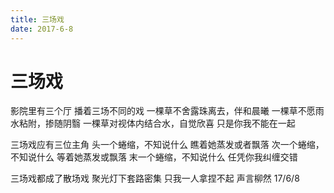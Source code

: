 ```yaml
---
title: 三场戏
date: 2017-6-8
---
```

# 三场戏
影院里有三个厅
播着三场不同的戏
一棵草不舍露珠离去，伴和晨曦
一棵草不愿雨水粘附，掺随阴翳
一棵草对视体内结合水，自觉欣喜
只是你我不能在一起

三场戏应有三位主角
头一个蜷缩，不知说什么
瞧着她蒸发或者飘落
次一个蜷缩，不知说什么
等着她蒸发或飘落
末一个蜷缩，不知说什么
任凭你我纠缠交错

三场戏都成了散场戏
聚光灯下套路密集
只我一人拿捏不起
声言柳然
17/6/8